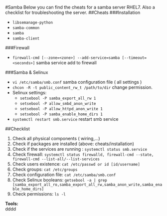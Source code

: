 #Samba
Below you can find the cheats for a samba server RHEL7.
Also a checklist for troubleshooting the server.
##Cheats
###Installation
* `libsemanage-python`
* `samba-common`
* `samba`
* `samba-client`

###Firewall
* `firewall-cmd [--zone=<zone>] --add-service=samba [--timeout=<seconds>]` samba service add to firewall

###Samba & Selinux
* `vi /etc/samba/smb.conf` samba configuration file ( all settings )
* `chcon -R -t public_content_rw_t /path/to/dir` change permission.
* Selinux settings:
  * `setsebool -P samba_export_all_rw 1`
  * `setsebool -P allow_smbd_anon_write`
  * `setsebool -P allow_httpd_anon_write 1`
  * `setsebool -P samba_enable_home_dirs 1`
* `systemctl restart smb.service` restart smb service

##Checklist
1. Check all physical components ( wiring,...)
2. Check if packages are installed (above: cheats/installation)
3. Check if the services are running : `systemctl status smb.service`
4. Check firewall: `systemctl status firewalld, firewall-cmd --state, firewall-cmd --list-all/--list-services`
5. Check users existence: `cat /etc/passwd or id [id/username]`
6. Check groups: `cat /etc/groups`
6. Check configuration file: `cat /etc/samba/smb.conf`
7. Check Selinux booleans: `getsebool -a | grep [samba_export_all_ro,samba_export_all_rw,samba_anon_write,samba_enable_home_dirs]`
8. Check permissions: `ls -l`

**Tools:** </br>
dddd
